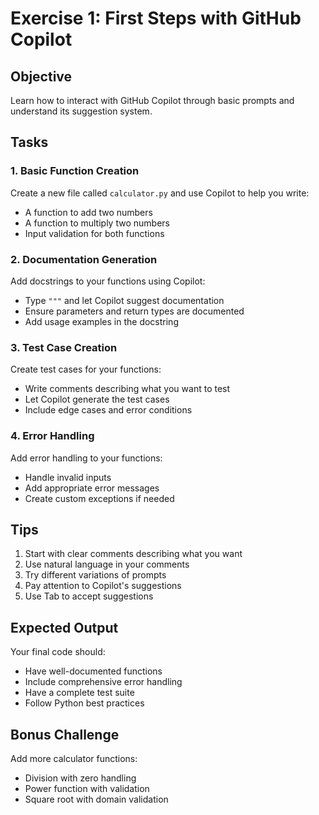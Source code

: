# Exercise 1: First Steps with GitHub Copilot

## Objective
Learn how to interact with GitHub Copilot through basic prompts and understand its suggestion system.

## Tasks

### 1. Basic Function Creation
Create a new file called `calculator.py` and use Copilot to help you write:
- A function to add two numbers
- A function to multiply two numbers
- Input validation for both functions

### 2. Documentation Generation
Add docstrings to your functions using Copilot:
- Type `"""` and let Copilot suggest documentation
- Ensure parameters and return types are documented
- Add usage examples in the docstring

### 3. Test Case Creation
Create test cases for your functions:
- Write comments describing what you want to test
- Let Copilot generate the test cases
- Include edge cases and error conditions

### 4. Error Handling
Add error handling to your functions:
- Handle invalid inputs
- Add appropriate error messages
- Create custom exceptions if needed

## Tips
1. Start with clear comments describing what you want
2. Use natural language in your comments
3. Try different variations of prompts
4. Pay attention to Copilot's suggestions
5. Use Tab to accept suggestions

## Expected Output
Your final code should:
- Have well-documented functions
- Include comprehensive error handling
- Have a complete test suite
- Follow Python best practices

## Bonus Challenge
Add more calculator functions:
- Division with zero handling
- Power function with validation
- Square root with domain validation 